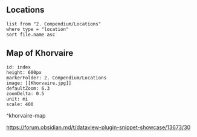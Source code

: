## Locations
```dataview
list from "2. Compendium/Locations"
where type = "location"
sort file.name asc
```

## Map of Khorvaire

```leaflet
id: index
height: 600px
markerFolder: 2. Compendium/Locations
image: [[Khorvaire.jpg]]
defaultZoom: 6.3
zoomDelta: 0.5
unit: mi
scale: 400
```
^khorvaire-map

https://forum.obsidian.md/t/dataview-plugin-snippet-showcase/13673/30 